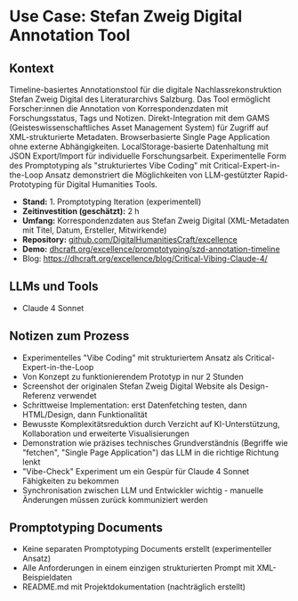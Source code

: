 # Use Case: Stefan Zweig Digital Annotation Tool

## Kontext

Timeline-basiertes Annotationstool für die digitale Nachlassrekonstruktion Stefan Zweig Digital des Literaturarchivs Salzburg. Das Tool ermöglicht Forscher:innen die Annotation von Korrespondenzdaten mit Forschungsstatus, Tags und Notizen. Direkt-Integration mit dem GAMS (Geisteswissenschaftliches Asset Management System) für Zugriff auf XML-strukturierte Metadaten. Browserbasierte Single Page Application ohne externe Abhängigkeiten. LocalStorage-basierte Datenhaltung mit JSON Export/Import für individuelle Forschungsarbeit. Experimentelle Form des Promptotyping als "strukturiertes Vibe Coding" mit Critical-Expert-in-the-Loop Ansatz demonstriert die Möglichkeiten von LLM-gestützter Rapid-Prototyping für Digital Humanities Tools.

- **Stand:** 1. Promptotyping Iteration (experimentell)
- **Zeitinvestition (geschätzt):** 2 h
- **Umfang:** Korrespondenzdaten aus Stefan Zweig Digital (XML-Metadaten mit Titel, Datum, Ersteller, Mitwirkende)
- **Repository:** [github.com/DigitalHumanitiesCraft/excellence](https://github.com/DigitalHumanitiesCraft/excellence/tree/main/promptotyping/szd-annotation-timeline)
- **Demo:** [dhcraft.org/excellence/promptotyping/szd-annotation-timeline](https://dhcraft.org/excellence/promptotyping/szd-annotation-timeline/)
- Blog: https://dhcraft.org/excellence/blog/Critical-Vibing-Claude-4/

## LLMs und Tools

- Claude 4 Sonnet

## Notizen zum Prozess

- Experimentelles "Vibe Coding" mit strukturiertem Ansatz als Critical-Expert-in-the-Loop
- Von Konzept zu funktionierendem Prototyp in nur 2 Stunden
- Screenshot der originalen Stefan Zweig Digital Website als Design-Referenz verwendet
- Schrittweise Implementation: erst Datenfetching testen, dann HTML/Design, dann Funktionalität
- Bewusste Komplexitätsreduktion durch Verzicht auf KI-Unterstützung, Kollaboration und erweiterte Visualisierungen
- Demonstration wie präzises technisches Grundverständnis (Begriffe wie "fetchen", "Single Page Application") das LLM in die richtige Richtung lenkt
- "Vibe-Check" Experiment um ein Gespür für Claude 4 Sonnet Fähigkeiten zu bekommen
- Synchronisation zwischen LLM und Entwickler wichtig - manuelle Änderungen müssen zurück kommuniziert werden

## Promptotyping Documents

- Keine separaten Promptotyping Documents erstellt (experimenteller Ansatz)
- Alle Anforderungen in einem einzigen strukturierten Prompt mit XML-Beispieldaten
- README.md mit Projektdokumentation (nachträglich erstellt)